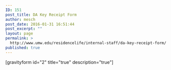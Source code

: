```yaml
---
ID: 151
post_title: DA Key Receipt Form
author: mesch
post_date: 2016-01-31 16:51:44
post_excerpt: ""
layout: page
permalink: >
  http://www.umw.edu/residencelife/internal-staff/da-key-receipt-form/
published: true
---
```

[gravityform id="2" title="true" description="true"]
